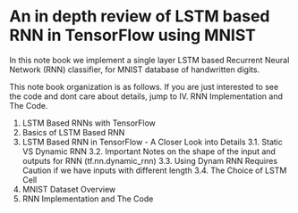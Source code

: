 # An in depth review of LSTM based RNN in TensorFlow using MNIST
In this note book we implement a single layer LSTM based Recurrent Neural Network (RNN) classifier, for MNIST database of handwritten digits.

This note book organization is as follows. If you are just interested to see the code and dont care about details, jump to IV. RNN Implementation and The Code.

1. LSTM Based RNNs with TensorFlow
2. Basics of LSTM Based RNN
3. LSTM Based RNN in TensorFlow - A Closer Look into Details
    3.1. Static VS Dynamic RNN
    3.2. Important Notes on the shape of the input and outputs for RNN (tf.nn.dynamic_rnn)
    3.3. Using Dynam RNN Requires Caution if we have inputs with different length
    3.4. The Choice of LSTM Cell
4. MNIST Dataset Overview
5. RNN Implementation and The Code
